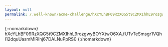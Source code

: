```yaml
---
layout: null
permalink: /.well-known/acme-challenge/hXcYLhBF09RzXQG5t9CZMXIhhL9rozgwyBOYXtwO6XA/
---
```

{::nomarkdown}
hXcYLhBF09RzXQG5t9CZMXIhhL9rozgwyBOYXtwO6XA.fUTvTeSmsgr1VQhI12dquUasmMlRIhj67DALNuPpRS0
{:/nomarkdown}
